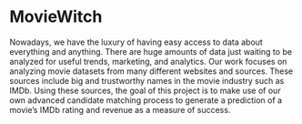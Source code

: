 # MovieWitch
Nowadays, we have the luxury of having easy access to data about everything and anything. 
There are huge amounts of data just waiting to be analyzed for useful trends, marketing, and analytics. 
Our work focuses on analyzing movie datasets from many different websites and sources. 
These sources include big and trustworthy names in the movie industry such as IMDb. 
Using these sources, the goal of this project is to make use of our own advanced candidate matching process 
to generate a prediction of a movie’s IMDb rating and revenue as a measure of success.
